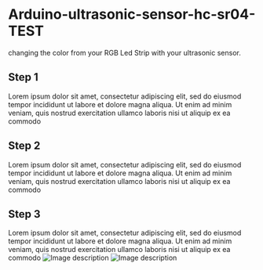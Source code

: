# Arduino-ultrasonic-sensor-hc-sr04-TEST
changing the color from your RGB Led Strip with your ultrasonic sensor.
## Step 1
Lorem ipsum dolor sit amet, consectetur adipiscing elit, sed do eiusmod tempor incididunt ut labore et dolore magna aliqua. Ut enim ad minim veniam, quis nostrud exercitation ullamco laboris nisi ut aliquip ex ea commodo 
## Step 2
Lorem ipsum dolor sit amet, consectetur adipiscing elit, sed do eiusmod tempor incididunt ut labore et dolore magna aliqua. Ut enim ad minim veniam, quis nostrud exercitation ullamco laboris nisi ut aliquip ex ea commodo 
## Step 3
Lorem ipsum dolor sit amet, consectetur adipiscing elit, sed do eiusmod tempor incididunt ut labore et dolore magna aliqua. Ut enim ad minim veniam, quis nostrud exercitation ullamco laboris nisi ut aliquip ex ea commodo 
![Image description](http://brekendnieuws.nl/plaatjes/granaatappel.jpg)
![Image description](http://brekendnieuws.nl/plaatjes/granaatappel.jpg)
